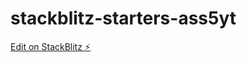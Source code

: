 # stackblitz-starters-ass5yt

[Edit on StackBlitz ⚡️](https://stackblitz.com/edit/stackblitz-starters-ass5yt)